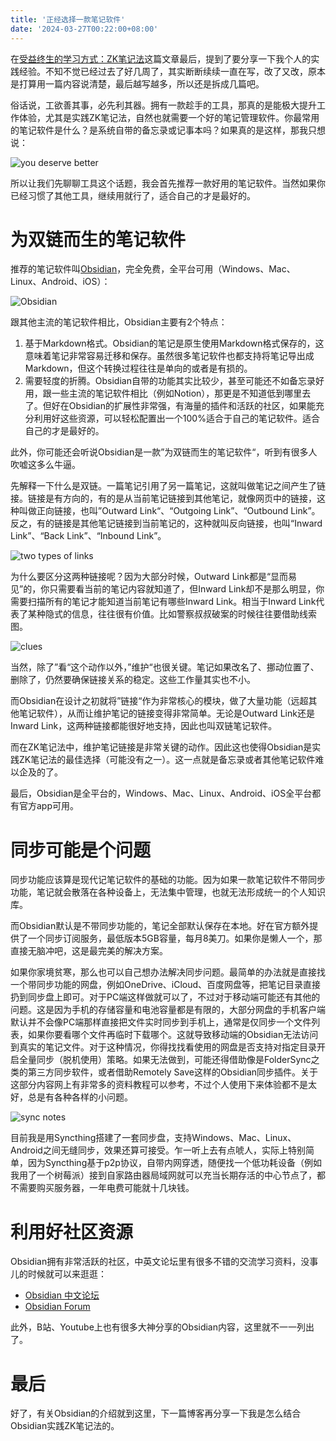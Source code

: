 ```yaml
---
title: '正经选择一款笔记软件'
date: '2024-03-27T00:22:00+08:00'
---
```


在[受益终生的学习方式：ZK笔记法](/posts/my-zk-insight)这篇文章最后，提到了要分享一下我个人的实践经验。不知不觉已经过去了好几周了，其实断断续续一直在写，改了又改，原本是打算用一篇内容说清楚，最后越写越多，所以还是拆成几篇吧。

俗话说，工欲善其事，必先利其器。拥有一款趁手的工具，那真的是能极大提升工作体验，尤其是实践ZK笔记法，自然也就需要一个好的笔记管理软件。你最常用的笔记软件是什么？是系统自带的备忘录或记事本吗？如果真的是这样，那我只想说：

![you deserve better](/assets/posts/you-deserve-better.jpg)

所以让我们先聊聊工具这个话题，我会首先推荐一款好用的笔记软件。当然如果你已经习惯了其他工具，继续用就行了，适合自己的才是最好的。

# 为双链而生的笔记软件

推荐的笔记软件叫[Obsidian](https://obsidian.md/)，完全免费，全平台可用（Windows、Mac、Linux、Android、iOS）：

![Obsidian](/assets/posts/obsidian-hero.png)

跟其他主流的笔记软件相比，Obsidian主要有2个特点：
1. 基于Markdown格式。Obsidian的笔记是原生使用Markdown格式保存的，这意味着笔记非常容易迁移和保存。虽然很多笔记软件也都支持将笔记导出成Markdown，但这个转换过程往往是单向的或者是有损的。
2. 需要轻度的折腾。Obsidian自带的功能其实比较少，甚至可能还不如备忘录好用，跟一些主流的笔记软件相比（例如Notion），那更是不知道低到哪里去了。但好在Obsidian的扩展性非常强，有海量的插件和活跃的社区，如果能充分利用好这些资源，可以轻松配置出一个100%适合于自己的笔记软件。适合自己的才是最好的。

此外，你可能还会听说Obsidian是一款”为双链而生的笔记软件“，听到有很多人吹嘘这多么牛逼。

先解释一下什么是双链。一篇笔记引用了另一篇笔记，这就叫做笔记之间产生了链接。链接是有方向的，有的是从当前笔记链接到其他笔记，就像网页中的链接，这种叫做正向链接，也叫”Outward Link“、“Outgoing Link”、“Outbound Link”。反之，有的链接是其他笔记链接到当前笔记的，这种就叫反向链接，也叫“Inward Link”、“Back Link”、“Inbound Link”。

![two types of links](/assets/posts/two-types-of-links.jpg)

为什么要区分这两种链接呢？因为大部分时候，Outward Link都是“显而易见”的，你只需要看当前的笔记内容就知道了，但Inward Link却不是那么明显，你需要扫描所有的笔记才能知道当前笔记有哪些Inward Link。相当于Inward Link代表了某种隐式的信息，往往很有价值。比如警察叔叔破案的时候往往要借助线索图。

![clues](/assets/posts/clues.png)

当然，除了”看“这个动作以外，”维护“也很关键。笔记如果改名了、挪动位置了、删除了，仍然要确保链接关系的稳定。这些工作量其实也不小。

而Obsidian在设计之初就将”链接“作为非常核心的模块，做了大量功能（远超其他笔记软件），从而让维护笔记的链接变得非常简单。无论是Outward Link还是Inward Link，这两种链接都能很好地支持，因此也叫双链笔记软件。

而在ZK笔记法中，维护笔记链接是非常关键的动作。因此这也使得Obsidian是实践ZK笔记法的最佳选择（可能没有之一）。这一点就是备忘录或者其他笔记软件难以企及的了。

最后，Obsidian是全平台的，Windows、Mac、Linux、Android、iOS全平台都有官方app可用。

# 同步可能是个问题

同步功能应该算是现代记笔记软件的基础的功能。因为如果一款笔记软件不带同步功能，笔记就会散落在各种设备上，无法集中管理，也就无法形成统一的个人知识库。

而Obsidian默认是不带同步功能的，笔记全部默认保存在本地。好在官方额外提供了一个同步订阅服务，最低版本5GB容量，每月8美刀。如果你是懒人一个，那直接无脑冲吧，这是最完美的解决方案。

如果你家境贫寒，那么也可以自己想办法解决同步问题。最简单的办法就是直接找一个带同步功能的网盘，例如OneDrive、iCloud、百度网盘等，把笔记目录直接扔到同步盘上即可。对于PC端这样做就可以了，不过对于移动端可能还有其他的问题。这是因为手机的存储容量和电池容量都是有限的，大部分网盘的手机客户端默认并不会像PC端那样直接把文件实时同步到手机上，通常是仅同步一个文件列表，如果你要看哪个文件再临时下载哪个。这就导致移动端的Obsidian无法访问到真实的笔记文件。对于这种情况，你得找找看使用的网盘是否支持对指定目录开启全量同步（脱机使用）策略。如果无法做到，可能还得借助像是FolderSync之类的第三方同步软件，或者借助Remotely Save这样的Obsidian同步插件。关于这部分内容网上有非常多的资料教程可以参考，不过个人使用下来体验都不是太好，总是有各种各样的小问题。

![sync notes](/assets/posts/sync-notes.jpg)

目前我是用Syncthing搭建了一套同步盘，支持Windows、Mac、Linux、Android之间无缝同步，效果还算可接受。乍一听上去有点唬人，实际上特别简单，因为Syncthing基于p2p协议，自带内网穿透，随便找一个低功耗设备（例如我用了一个树莓派）接到自家路由器局域网就可以充当长期存活的中心节点了，都不需要购买服务器，一年电费可能就十几块钱。

# 利用好社区资源

Obsidian拥有非常活跃的社区，中英文论坛里有很多不错的交流学习资料，没事儿的时候就可以来逛逛：

- [Obsidian 中文论坛](https://forum-zh.obsidian.md/)
- [Obsidian Forum](https://forum.obsidian.md/)

此外，B站、Youtube上也有很多大神分享的Obsidian内容，这里就不一一列出了。

# 最后

好了，有关Obsidian的介绍就到这里，下一篇博客再分享一下我是怎么结合Obsidian实践ZK笔记法的。
